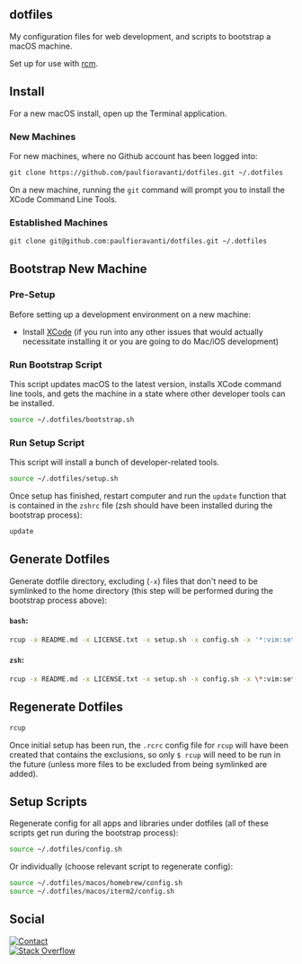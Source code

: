 ## dotfiles

My configuration files for web development, and scripts to bootstrap a macOS
machine.

Set up for use with [rcm][rcm].

## Install

For a new macOS install, open up the Terminal application.

### New Machines

For new machines, where no Github account has been logged into:

```txt
git clone https://github.com/paulfioravanti/dotfiles.git ~/.dotfiles
```

On a new machine, running the `git` command will prompt you to install the
XCode Command Line Tools.

### Established Machines

```txt
git clone git@github.com:paulfioravanti/dotfiles.git ~/.dotfiles
```

## Bootstrap New Machine

### Pre-Setup

Before setting up a development environment on a new machine:

- Install [XCode][xcode] (if you run into any other issues that would
  actually necessitate installing it or you are going to do Mac/iOS development)

### Run Bootstrap Script

This script updates macOS to the latest version, installs XCode command line
tools, and gets the machine in a state where other developer tools can be
installed.

```sh
source ~/.dotfiles/bootstrap.sh
```

### Run Setup Script

This script will install a bunch of developer-related tools.

```sh
source ~/.dotfiles/setup.sh
```

Once setup has finished, restart computer and run the `update` function that
is contained in the `zshrc` file (zsh should have been installed during the
bootstrap process):

```sh
update
```

## Generate Dotfiles

Generate dotfile directory, excluding (`-x`) files that don't need to be
symlinked to the home directory (this step will be performed during the
bootstrap process above):

#### `bash`:

```sh
rcup -x README.md -x LICENSE.txt -x setup.sh -x config.sh -x '*:vim:setup.sh' -x '*:tmux:setup.sh' -x '*:oh-my-zsh:setup.sh' -x macos -x asdf -x 'Library/Services'
```

#### `zsh`:

```sh
rcup -x README.md -x LICENSE.txt -x setup.sh -x config.sh -x \*:vim:setup.sh -x \*:tmux:setup.sh -x \*:oh-my-zsh:setup.sh -x macos -x asdf -x 'Library/Services'
```

## Regenerate Dotfiles

```sh
rcup
```

Once initial setup has been run, the `.rcrc` config file for `rcup` will have
been created that contains the exclusions, so only `$ rcup` will need to be run
in the future (unless more files to be excluded from being symlinked are added).

## Setup Scripts

Regenerate config for all apps and libraries under dotfiles (all of these
scripts get run during the bootstrap process):

```sh
source ~/.dotfiles/config.sh
```

Or individually (choose relevant script to regenerate config):

```sh
source ~/.dotfiles/macos/homebrew/config.sh
source ~/.dotfiles/macos/iterm2/config.sh
```

## Social

[![Contact][twitter-badge]][twitter-url]<br />
[![Stack Overflow][stackoverflow-badge]][stackoverflow-url]

[Homebrew]: https://brew.sh/
[rcm]: https://github.com/thoughtbot/rcm
[stackoverflow-badge]: http://stackoverflow.com/users/flair/567863.png
[stackoverflow-url]: http://stackoverflow.com/users/567863/paul-fioravanti
[twitter-badge]: https://img.shields.io/badge/contact-%40paulfioravanti-blue.svg
[twitter-url]: https://twitter.com/paulfioravanti
[xcode]: https://itunes.apple.com/au/app/xcode/id497799835?mt=12
